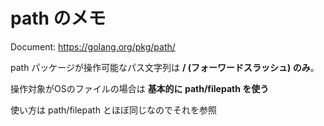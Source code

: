 # path のメモ
Document: https://golang.org/pkg/path/

path パッケージが操作可能なパス文字列は **/ (フォーワードスラッシュ) のみ**。

操作対象がOSのファイルの場合は **基本的に path/filepath を使う**

使い方は path/filepath とほぼ同じなのでそれを参照